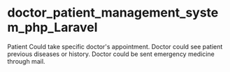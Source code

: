 # doctor_patient_management_system_php_Laravel
Patient Could take specific doctor's appointment. Doctor could see patient previous diseases or history. Doctor could be sent emergency medicine through mail. 
